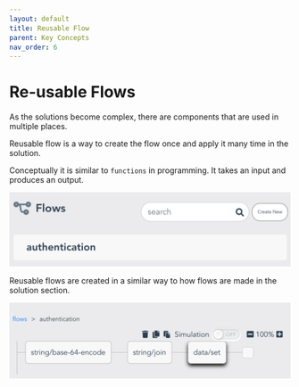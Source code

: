 ```yaml
---
layout: default
title: Reusable Flow
parent: Key Concepts
nav_order: 6
---
```


# Re-usable Flows
As the solutions become complex, there are components that are used in multiple places.

Reusable flow is a way to create the flow once and apply it many time in the solution.

Conceptually it is similar to `functions` in programming. It takes an input and produces an output.

![Flow](/assets/images/flow.png)

Reusable flows are created in a similar way to how flows are made in the solution section.

![Flow](/assets/images/flow1.png)
